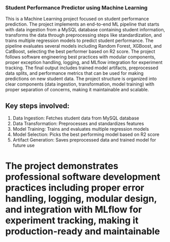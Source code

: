 ### Student Performance Predictor using Machine Learning

This is a Machine Learning project focused on student performance prediction. The project implements an end-to-end ML pipeline that starts with data ingestion from a MySQL database containing student information, transforms the data through preprocessing steps like standardization, and trains multiple regression models to predict student performance. The pipeline evaluates several models including Random Forest, XGBoost, and CatBoost, selecting the best performer based on R2 score. The project follows software engineering best practices with modular components, proper exception handling, logging, and MLflow integration for experiment tracking. The final output includes trained model artifacts, preprocessed data splits, and performance metrics that can be used for making predictions on new student data. The project structure is organized into clear components (data ingestion, transformation, model training) with proper separation of concerns, making it maintainable and scalable.

## Key steps involved:

1. Data Ingestion: Fetches student data from MySQL database
2. Data Transformation: Preprocesses and standardizes features
3. Model Training: Trains and evaluates multiple regression models
4. Model Selection: Picks the best performing model based on R2 score
5. Artifact Generation: Saves preprocessed data and trained model for future use

   
# The project demonstrates professional software development practices including proper error handling, logging, modular design, and integration with MLflow for experiment tracking, making it production-ready and maintainable
